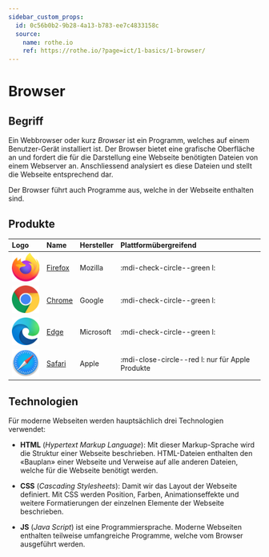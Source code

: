 ```yaml
---
sidebar_custom_props:
  id: 0c56b0b2-9b28-4a13-b783-ee7c4833158c
  source:
    name: rothe.io
    ref: https://rothe.io/?page=ict/1-basics/1-browser/
---
```

# Browser

## Begriff

Ein Webbrowser oder kurz _Browser_ ist ein Programm, welches auf einem Benutzer-Gerät installiert ist. Der Browser bietet eine grafische Oberfläche an und fordert die für die Darstellung eine Webseite benötigten Dateien von einem Webserver an. Anschliessend analysiert es diese Dateien und stellt die Webseite entsprechend dar.

Der Browser führt auch Programme aus, welche in der Webseite enthalten sind.

## Produkte

| Logo                         | Name                                                       | Hersteller | Plattformübergreifend                            |
| :--------------------------- | :--------------------------------------------------------- | :--------- | :----------------------------------------------- |
| ![](images/logo-firefox.png) | [Firefox](https://www.mozilla.org/de/firefox/new/)         | Mozilla    | :mdi-check-circle--green l:                      |
| ![](images/logo-chrome.png)  | [Chrome](https://www.google.com/intl/de/chrome/)           | Google     | :mdi-check-circle--green l:                      |
| ![](images/logo-edge.png)    | [Edge](https://www.microsoft.com/de-de/edge?r=1)           | Microsoft  | :mdi-check-circle--green l:                      |
| ![](images/logo-safari.png)  | [Safari](https://support.apple.com/de_CH/downloads/safari) | Apple      | :mdi-close-circle--red l: nur für Apple Produkte |


## Technologien 
Für moderne Webseiten werden hauptsächlich drei Technologien verwendet:

- **HTML** (*Hypertext Markup Language*): Mit dieser Markup-Sprache wird die Struktur einer Webseite beschrieben. HTML-Dateien enthalten den «Bauplan» einer Webseite und Verweise auf alle anderen Dateien, welche für die Webseite benötigt werden.

- **CSS** (*Cascading Stylesheets*): Damit wir das Layout der Webseite definiert. Mit CSS werden Position, Farben, Animationseffekte und weitere Formatierungen der einzelnen Elemente der Webseite beschrieben.

- **JS** (*Java Script*) ist eine Programmiersprache. Moderne Webseiten enthalten teilweise umfangreiche Programme, welche vom Browser ausgeführt werden.

